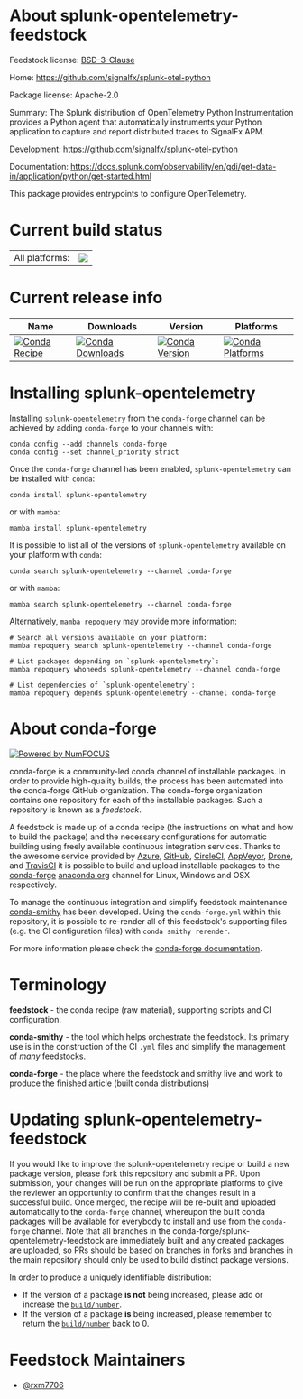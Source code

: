 About splunk-opentelemetry-feedstock
====================================

Feedstock license: [BSD-3-Clause](https://github.com/conda-forge/splunk-opentelemetry-feedstock/blob/main/LICENSE.txt)

Home: https://github.com/signalfx/splunk-otel-python

Package license: Apache-2.0

Summary: The Splunk distribution of OpenTelemetry Python Instrumentation provides a Python agent that automatically instruments your Python application to capture and report distributed traces to SignalFx APM.

Development: https://github.com/signalfx/splunk-otel-python

Documentation: https://docs.splunk.com/observability/en/gdi/get-data-in/application/python/get-started.html

This package provides entrypoints to configure OpenTelemetry.

Current build status
====================


<table><tr><td>All platforms:</td>
    <td>
      <a href="https://dev.azure.com/conda-forge/feedstock-builds/_build/latest?definitionId=25520&branchName=main">
        <img src="https://dev.azure.com/conda-forge/feedstock-builds/_apis/build/status/splunk-opentelemetry-feedstock?branchName=main">
      </a>
    </td>
  </tr>
</table>

Current release info
====================

| Name | Downloads | Version | Platforms |
| --- | --- | --- | --- |
| [![Conda Recipe](https://img.shields.io/badge/recipe-splunk--opentelemetry-green.svg)](https://anaconda.org/conda-forge/splunk-opentelemetry) | [![Conda Downloads](https://img.shields.io/conda/dn/conda-forge/splunk-opentelemetry.svg)](https://anaconda.org/conda-forge/splunk-opentelemetry) | [![Conda Version](https://img.shields.io/conda/vn/conda-forge/splunk-opentelemetry.svg)](https://anaconda.org/conda-forge/splunk-opentelemetry) | [![Conda Platforms](https://img.shields.io/conda/pn/conda-forge/splunk-opentelemetry.svg)](https://anaconda.org/conda-forge/splunk-opentelemetry) |

Installing splunk-opentelemetry
===============================

Installing `splunk-opentelemetry` from the `conda-forge` channel can be achieved by adding `conda-forge` to your channels with:

```
conda config --add channels conda-forge
conda config --set channel_priority strict
```

Once the `conda-forge` channel has been enabled, `splunk-opentelemetry` can be installed with `conda`:

```
conda install splunk-opentelemetry
```

or with `mamba`:

```
mamba install splunk-opentelemetry
```

It is possible to list all of the versions of `splunk-opentelemetry` available on your platform with `conda`:

```
conda search splunk-opentelemetry --channel conda-forge
```

or with `mamba`:

```
mamba search splunk-opentelemetry --channel conda-forge
```

Alternatively, `mamba repoquery` may provide more information:

```
# Search all versions available on your platform:
mamba repoquery search splunk-opentelemetry --channel conda-forge

# List packages depending on `splunk-opentelemetry`:
mamba repoquery whoneeds splunk-opentelemetry --channel conda-forge

# List dependencies of `splunk-opentelemetry`:
mamba repoquery depends splunk-opentelemetry --channel conda-forge
```


About conda-forge
=================

[![Powered by
NumFOCUS](https://img.shields.io/badge/powered%20by-NumFOCUS-orange.svg?style=flat&colorA=E1523D&colorB=007D8A)](https://numfocus.org)

conda-forge is a community-led conda channel of installable packages.
In order to provide high-quality builds, the process has been automated into the
conda-forge GitHub organization. The conda-forge organization contains one repository
for each of the installable packages. Such a repository is known as a *feedstock*.

A feedstock is made up of a conda recipe (the instructions on what and how to build
the package) and the necessary configurations for automatic building using freely
available continuous integration services. Thanks to the awesome service provided by
[Azure](https://azure.microsoft.com/en-us/services/devops/), [GitHub](https://github.com/),
[CircleCI](https://circleci.com/), [AppVeyor](https://www.appveyor.com/),
[Drone](https://cloud.drone.io/welcome), and [TravisCI](https://travis-ci.com/)
it is possible to build and upload installable packages to the
[conda-forge](https://anaconda.org/conda-forge) [anaconda.org](https://anaconda.org/)
channel for Linux, Windows and OSX respectively.

To manage the continuous integration and simplify feedstock maintenance
[conda-smithy](https://github.com/conda-forge/conda-smithy) has been developed.
Using the ``conda-forge.yml`` within this repository, it is possible to re-render all of
this feedstock's supporting files (e.g. the CI configuration files) with ``conda smithy rerender``.

For more information please check the [conda-forge documentation](https://conda-forge.org/docs/).

Terminology
===========

**feedstock** - the conda recipe (raw material), supporting scripts and CI configuration.

**conda-smithy** - the tool which helps orchestrate the feedstock.
                   Its primary use is in the construction of the CI ``.yml`` files
                   and simplify the management of *many* feedstocks.

**conda-forge** - the place where the feedstock and smithy live and work to
                  produce the finished article (built conda distributions)


Updating splunk-opentelemetry-feedstock
=======================================

If you would like to improve the splunk-opentelemetry recipe or build a new
package version, please fork this repository and submit a PR. Upon submission,
your changes will be run on the appropriate platforms to give the reviewer an
opportunity to confirm that the changes result in a successful build. Once
merged, the recipe will be re-built and uploaded automatically to the
`conda-forge` channel, whereupon the built conda packages will be available for
everybody to install and use from the `conda-forge` channel.
Note that all branches in the conda-forge/splunk-opentelemetry-feedstock are
immediately built and any created packages are uploaded, so PRs should be based
on branches in forks and branches in the main repository should only be used to
build distinct package versions.

In order to produce a uniquely identifiable distribution:
 * If the version of a package **is not** being increased, please add or increase
   the [``build/number``](https://docs.conda.io/projects/conda-build/en/latest/resources/define-metadata.html#build-number-and-string).
 * If the version of a package **is** being increased, please remember to return
   the [``build/number``](https://docs.conda.io/projects/conda-build/en/latest/resources/define-metadata.html#build-number-and-string)
   back to 0.

Feedstock Maintainers
=====================

* [@rxm7706](https://github.com/rxm7706/)

